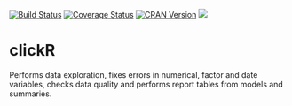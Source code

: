 [![Build Status](https://travis-ci.org/David-Hervas/clickR.svg?branch=master)](https://travis-ci.org/David-Hervas/clickR)
[![Coverage Status](https://codecov.io/github/David-Hervas/clickR/coverage.svg?branch=master)](https://codecov.io/github/David-Hervas/clickR?branch=master) 
[![CRAN Version](http://www.r-pkg.org/badges/version/clickR)](https://cran.r-project.org/package=clickR)
[![](http://cranlogs.r-pkg.org/badges/clickR)](http://cran.rstudio.com/web/packages/clickR/index.html)

# clickR
Performs data exploration, fixes errors in numerical, factor and date variables, checks data quality and performs report tables from models and summaries.
